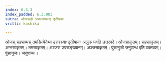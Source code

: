 ```yaml
---
index: 6.3.3
index_padded: 6.3.003
sutra: ओजःसहो ऽम्भस्तमसस् तृतीययाः
vritti: kashika

---
```

ओजस् सहसम्भस् तमसित्येतेभ्य उत्तरस्याः तृतीयायाः अलुक् भवति उत्तरपदे। ओजसाकृतम्। सहसाकृतम्। अम्भसाकृतम्। तमसाकृतम्। अञ्जस उपसङ्ख्यानम्। अञ्जसाकृतम्। पुंसानुजो जनुषान्ध इति वक्तव्यम्। पुंसानुजः। जनुषान्धः।